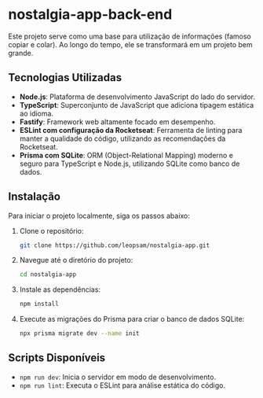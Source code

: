 # nostalgia-app-back-end

Este projeto serve como uma base para utilização de informações (famoso copiar e colar). Ao longo do tempo, ele se transformará em um projeto bem grande.

## Tecnologias Utilizadas

- **Node.js**: Plataforma de desenvolvimento JavaScript do lado do servidor.
- **TypeScript**: Superconjunto de JavaScript que adiciona tipagem estática ao idioma.
- **Fastify**: Framework web altamente focado em desempenho.
- **ESLint com configuração da Rocketseat**: Ferramenta de linting para manter a qualidade do código, utilizando as recomendações da Rocketseat.
- **Prisma com SQLite**: ORM (Object-Relational Mapping) moderno e seguro para TypeScript e Node.js, utilizando SQLite como banco de dados.

## Instalação

Para iniciar o projeto localmente, siga os passos abaixo:

1. Clone o repositório:
    ```bash
    git clone https://github.com/leopsam/nostalgia-app.git
    ```

2. Navegue até o diretório do projeto:
    ```bash
    cd nostalgia-app
    ```

3. Instale as dependências:
    ```bash
    npm install
    ```

4. Execute as migrações do Prisma para criar o banco de dados SQLite:
    ```bash
    npx prisma migrate dev --name init
    ```

## Scripts Disponíveis

- `npm run dev`: Inicia o servidor em modo de desenvolvimento.
- `npm run lint`: Executa o ESLint para análise estática do código.